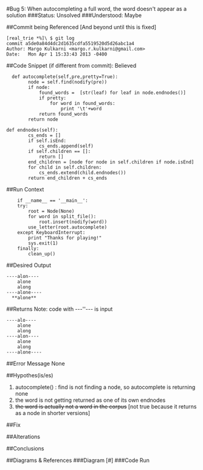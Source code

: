 #Bug 5: When autocompleting a full word, the word doesn't appear as a solution
###Status: Unsolved
###Understood: Maybe

##Commit being Referenced
[And beyond until this is fixed]

```
[real_trie *%]\ $ git log
commit a5de0a84d4dc2d1635cdfa5519520d5d26abc1a4
Author: Margo Kulkarni <margo.r.kulkarni@gmail.com>
Date:   Mon Apr 1 15:33:43 2013 -0400
```


##Code Snippet (if different from commit): Believed
```
  def autocomplete(self,pre,pretty=True):
		node = self.find(nodify(pre))
		if node:
			found_words =  [str(leaf) for leaf in node.endnodes()]
			if pretty:
				for word in found_words:
					print '\t'+word
			return found_words
		return node
```

```
def endnodes(self):
		cs_ends = []
		if self.isEnd:
			cs_ends.append(self)
		if self.children == []:
			return []
		end_children = [node for node in self.children if node.isEnd]
		for child in self.children:
			cs_ends.extend(child.endnodes())
		return end_children + cs_ends
```

##Run Context
```
	if __name__ == '__main__':
	try:
		root = Node(None)
		for word in split_file():
			root.insert(nodify(word))
		use_letter(root.autocomplete)
	except KeyboardInterrupt:
		print "Thanks for playing!"
		sys.exit(1)
	finally:
		clean_up()
```

##Desired Output
```
----alon----
	alone
	along
----alone----
  **alone**
```
##Returns
Note: code with ---''--- is input
```
----alo---- 
	alone
	along
----alon----
	alone
	along
----alone----
```
##Error Message
None

##Hypothes(is/es)
1. autocomplete() : find is not finding a node, so autocomplete is returning none
2. the word is not getting returned as one of its own endnodes
3. ~~the word is actually not a word in the corpus~~ [not true because it returns as a node in shorter versions]

##Fix

##Alterations

##Conclusions

##Diagrams & References
###Diagram [#]
###Code Run